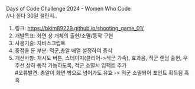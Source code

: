 Days of Code Challenge 2024 - Women Who Code <br />
//나 한다 30일 챌린지.. <br />

1. 링크: https://bkim89229.github.io/shooting_game_01/
2. 개발목표: 화면 상 개체의 출현/소멸/동작 구현
3. 사용기술: 자바스크립트
4. 중점을 둔 부분: 적군,총알 배열 설정하여 증식
5. 개선사항: 재시도 버튼, 스테이지(클리어->적군 가속), 효과음, 적군 랜덤 출현, 우주선 상하 동작 가능하도록, 적군 소멸시 임팩트 추가 <br />
     #오류발견: 총알이 화면 밖으로 넘어가도 유효 -> 적군 소멸되어 포인트 획득됨 흑흑

